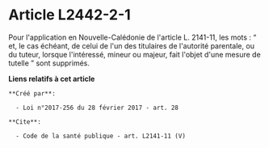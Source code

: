 # Article L2442-2-1

Pour l'application en Nouvelle-Calédonie de l'article L. 2141-11, les mots : “ et, le cas échéant, de celui de l'un des
titulaires de l'autorité parentale, ou du tuteur, lorsque l'intéressé, mineur ou majeur, fait l'objet d'une mesure de tutelle
” sont supprimés.

**Liens relatifs à cet article**

	**Créé par**:

	  - Loi n°2017-256 du 28 février 2017 - art. 28

	**Cite**:

	  - Code de la santé publique - art. L2141-11 (V)
